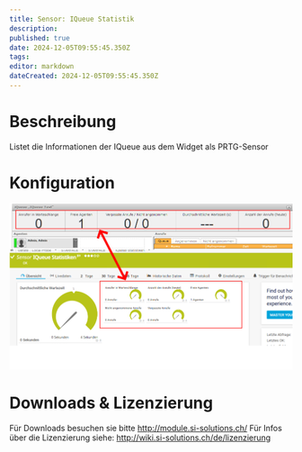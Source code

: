 ```yaml
---
title: Sensor: IQueue Statistik
description: 
published: true
date: 2024-12-05T09:55:45.350Z
tags: 
editor: markdown
dateCreated: 2024-12-05T09:55:45.350Z
---
```


# Beschreibung
Listet die Informationen der IQueue aus dem Widget als PRTG-Sensor
# Konfiguration

![iqueuestats](/uploads/prtg/iqueuestats.png "iqueuestats")

# Downloads & Lizenzierung
Für Downloads besuchen sie bitte http://module.si-solutions.ch/
Für Infos über die Lizenzierung siehe: http://wiki.si-solutions.ch/de/lizenzierung